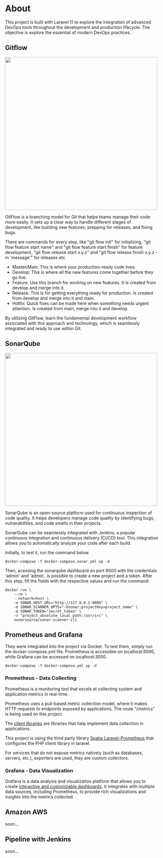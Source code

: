 # About

This project is built with Laravel 11 to explore the integration of advanced DevOps tools throughout the development and production lifecycle. The objective is explore the essential of modern DevOps practices.

## Gitflow

<img src="https://velog.velcdn.com/images/boseong-choi/post/59173dfa-fb90-49b4-8323-daa5a38ca02b/image.png" width="500" />

GitFlow is a branching model for Git that helps teams manage their code more easily. It sets up a clear way to handle different stages of development, like building new features, prepping for releases, and fixing bugs.

There are commands for every step, like "git flow init" for initializing, "git flow feature start name" and "git flow feature start finish" for feature development, "git flow release start x.y.z" and "git flow release finish x.y.z -m 'message'" for releases etc.

- Master/Main: This is where your production-ready code lives.
- Develop: This is where all the new features come together before they go live.
- Feature: Use this branch for working on new features. It is created from develop and merge into it.
- Release: This is for getting everything ready for production. Is created from develop and merge into it and main.
- Hotfix: Quick fixes can be made here when something needs urgent attention. Is created from main, merge into it and develop.

By utilizing GitFlow, learn the fundamental development workflow associated with this approach and technology, which is seamlessly integrated and ready to use within Git.

## SonarQube

<img src="https://www.opcito.com/sites/default/files/inline-images/5%20(1).png" width="500" />

SonarQube is an open-source platform used for continuous inspection of code quality. It helps developers manage code quality by identifying bugs, vulnerabilities, and code smells in their projects.

SonarQube can be seamlessly integrated with Jenkins, a popular continuous integration and continuous delivery (CI/CD) tool. This integration allows you to automatically analyze your code after each build.

Initially, to test it, run the command below. 

```
docker-compose -f docker-compose.sonar.yml up -d
````

Then, acessing the sonarqube dashboard on port 9000 with the credentials 'admin' and 'admin', is possible to create a new project and a token. After this step, fill the fields with the respective values and run the command:

```
docker run \
	--rm \
	--network=host \
	-e SONAR_HOST_URL="http://127.0.0.1:9000" \
	-e SONAR_SCANNER_OPTS="-Dsonar.projectKey=project_name" \
	-e SONAR_TOKEN="secret_token" \
	-v "project_absolute_local_path:/usr/src" \
	sonarsource/sonar-scanner-cli
````

## Prometheus and Grafana

They were integrated into the project via Docker. To test them, simply run the docker-compose.yml file. 
Prometheus is accessible on localhost:9090, while Grafana can be accessed on localhost:3000.

```
docker-compose -f docker-compose.yml up -d
````

### Prometheus - Data Collecting

Prometheus is a monitoring tool that excels at collecting system and application metrics in real-time.

Prometheus uses a pull-based metric collection model, where it makes HTTP requests to endpoints exposed by applications. The route "/metrics" is being used on this project.

The <a href="https://prometheus.io/docs/instrumenting/clientlibs/" target="_blank">client libraries</a> are libraries that help implement data collection in applications. 

This project is using the third party library <a href="https://spatie.be/docs/laravel-prometheus/v1/introduction">Spatie Laravel-Prometheus</a> that configures the PHP client library in laravel.

For services that do not expose metrics natively (such as databases, servers, etc.), exporters are used, they are custom collectors.

### Grafana - Data Visualization

Grafana is a data analysis and visualization platform that allows you to create <a href="https://grafana.com/grafana/dashboards/" target="_blank">interactive and customizable dashboards</a>. It integrates with multiple data sources, including Prometheus, to provide rich visualizations and insights into the metrics collected.

## Amazon AWS

soon...

## Pipeline with Jenkins

soon...
